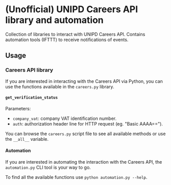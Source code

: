 # (Unofficial) UNIPD Careers API library and automation

Collection of libraries to interact with UNIPD Careers API. Contains automation tools (IFTTT) to receive notifications of events.

## Usage

### Careers API library

If you are interested in interacting with the Careers API via Python, you can use the functions available in the `careers.py` library.

#### `get_verification_status`

Parameters:

- `company_vat`: company VAT identification number.
- `auth`: authorization header line for HTTP request (eg. "Basic AAAA==").

You can browse the `careers.py` script file to see all available methods or use the `__all__` variable.

#### Automation

If you are interested in automating the interaction with the Careers API, the `automation.py` CLI tool is your way to go.

To find all the available functions use `python automation.py --help`.
